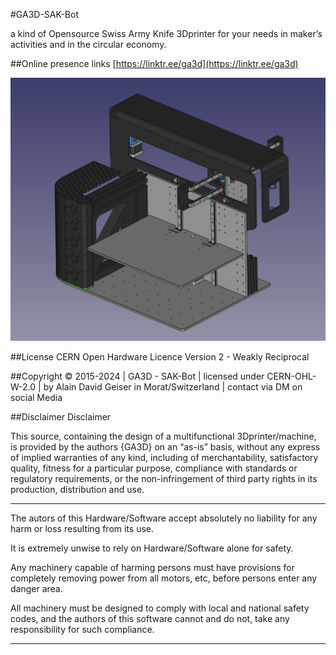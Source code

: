 #GA3D-SAK-Bot

a kind of Opensource Swiss Army Knife 3Dprinter for your needs in maker’s activities and in the circular economy.

##Online presence links
[https://linktr.ee/ga3d](https://linktr.ee/ga3d)


![GA3D-SAK-Bot](GA3D-SAK-Bot.png)

##License
CERN Open Hardware Licence Version 2 - Weakly Reciprocal

##Copyright 
© 2015-2024 | GA3D - SAK-Bot | licensed under CERN-OHL-W-2.0 | by Alain David Geiser in Morat/Switzerland | contact via DM on social Media

##Disclaimer
Disclaimer

This source, containing the design of a multifunctional 3Dprinter/machine, is provided by the authors {GA3D} on an “as-is” basis, without any express of implied warranties of any kind, including of merchantability, satisfactory quality, fitness for a particular purpose, compliance with standards or regulatory requirements, or the non-infringement of third party rights in its production, distribution and use.

---------------------------------------------------
The autors of this Hardware/Software accept absolutely no liability for any harm or loss resulting from its use. 

It is extremely unwise to rely on Hardware/Software alone for safety.

Any machinery capable of harming persons must have
provisions for completely removing power from all
motors, etc, before persons enter any danger area.

All machinery must be designed to comply with local 
and national safety codes, and the authors of this 
software cannot and do not, take any responsibility 
for such compliance.

---------------------------------------------------


